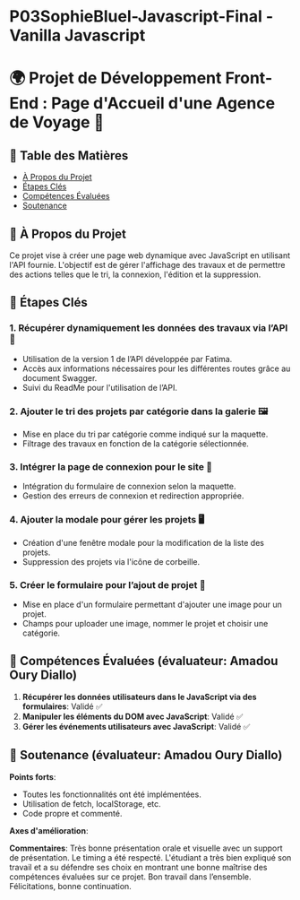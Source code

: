 # P03SophieBluel-Javascript-Final - Vanilla Javascript

# 🌍 Projet de Développement Front-End : Page d'Accueil d'une Agence de Voyage 🚀

## 📌 Table des Matières
- [À Propos du Projet](#-à-propos-du-projet)
- [Étapes Clés](#-étapes-clés)
- [Compétences Évaluées](#-compétences-évaluées)
- [Soutenance](#-soutenance)

## 📖 À Propos du Projet
Ce projet vise à créer une page web dynamique avec JavaScript en utilisant l'API fournie. L'objectif est de gérer l'affichage des travaux et de permettre des actions telles que le tri, la connexion, l'édition et la suppression.

## 🚀 Étapes Clés

### 1. Récupérer dynamiquement les données des travaux via l’API 📡
- Utilisation de la version 1 de l’API développée par Fatima.
- Accès aux informations nécessaires pour les différentes routes grâce au document Swagger.
- Suivi du ReadMe pour l'utilisation de l’API.

### 2. Ajouter le tri des projets par catégorie dans la galerie 🖼️
- Mise en place du tri par catégorie comme indiqué sur la maquette.
- Filtrage des travaux en fonction de la catégorie sélectionnée.

### 3. Intégrer la page de connexion pour le site 🔐
- Intégration du formulaire de connexion selon la maquette.
- Gestion des erreurs de connexion et redirection appropriée.

### 4. Ajouter la modale pour gérer les projets 🖥️
- Création d'une fenêtre modale pour la modification de la liste des projets.
- Suppression des projets via l'icône de corbeille.

### 5. Créer le formulaire pour l’ajout de projet 📝
- Mise en place d'un formulaire permettant d'ajouter une image pour un projet.
- Champs pour uploader une image, nommer le projet et choisir une catégorie.

## 🎯 Compétences Évaluées (évaluateur: Amadou Oury Diallo)
1. **Récupérer les données utilisateurs dans le JavaScript via des formulaires**: Validé ✅
2. **Manipuler les éléments du DOM avec JavaScript**: Validé ✅
3. **Gérer les événements utilisateurs avec JavaScript**: Validé ✅

## 🎤 Soutenance (évaluateur: Amadou Oury Diallo)
**Points forts**:
- Toutes les fonctionnalités ont été implémentées.
- Utilisation de fetch, localStorage, etc.
- Code propre et commenté.

**Axes d'amélioration**:

**Commentaires**:
Très bonne présentation orale et visuelle avec un support de présentation. Le timing a été respecté. L'étudiant a très bien expliqué son travail et a su défendre ses choix en montrant une bonne maîtrise des compétences évaluées sur ce projet. Bon travail dans l’ensemble. Félicitations, bonne continuation.
